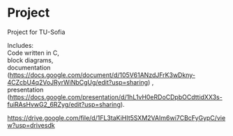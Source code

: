# Project
Project for TU-Sofia

Includes:\
Code written in C,\
block diagrams,\
documentation (https://docs.google.com/document/d/105V61ANzdJFrK3wDkny-4CZcbU4q2VoJRyrWiNbCgUg/edit?usp=sharing) ,\
presentation (https://docs.google.com/presentation/d/1hL1vH0eRDoCDpbOCdttidXX3s-fuiRAsHvwG2_6RZyg/edit?usp=sharing).

https://drive.google.com/file/d/1FL3taKiHIt5SXM2VAIm6wi7CBcFyGypC/view?usp=drivesdk
